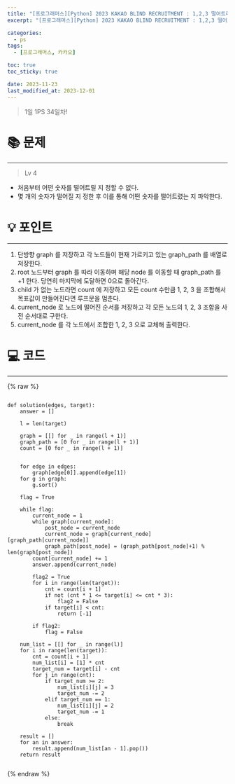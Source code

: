 ```yaml
---
title: "[프로그래머스][Python] 2023 KAKAO BLIND RECRUITMENT : 1,2,3 떨어트리기"
excerpt: "[프로그래머스][Python] 2023 KAKAO BLIND RECRUITMENT : 1,2,3 떨어트리기"

categories:
  - ps
tags:
  - [프로그래머스, 카카오]

toc: true
toc_sticky: true

date: 2023-11-23
last_modified_at: 2023-12-01
---
```


> 1일 1PS 34일차!

# 📚 문제

---

> Lv 4

- 처음부터 어떤 숫자를 떨어트릴 지 정할 수 없다.
- 몇 개의 숫자가 떨어질 지 정한 후 이를 통해 어떤 숫자를 떨어트렸는 지 파악한다.

# 💡 포인트

---

1. 단방향 graph 를 저장하고 각 노드들이 현재 가르키고 있는 graph_path 를 배열로 저장한다.
2. root 노드부터 graph 를 따라 이동하며 해당 node 를 이동할 때 graph_path 를 +1 한다. 당연히 마지막에 도달하면 0으로 돌아간다.
3. child 가 없는 노드라면 count 에 저장하고 모든 count 수만큼 1, 2, 3 을 조합해서 목표값이 만들어진다면 루프문을 멈춘다.
4. current_node 로 노드에 떨어진 순서를 저장하고 각 모든 노드의 1, 2, 3 조합을 사전 순서대로 구한다.
5. current_node 를 각 노드에서 조합한 1, 2, 3 으로 교체해 출력한다.

# 💻 코드

---

{% raw %}

```

def solution(edges, target):
    answer = []

    l = len(target)

    graph = [[] for _ in range(l + 1)]
    graph_path = [0 for _ in range(l + 1)]
    count = [0 for _ in range(l + 1)]


    for edge in edges:
        graph[edge[0]].append(edge[1])
    for g in graph:
        g.sort()

    flag = True

    while flag:
        current_node = 1
        while graph[current_node]:
            post_node = current_node
            current_node = graph[current_node][graph_path[current_node]]
            graph_path[post_node] = (graph_path[post_node]+1) % len(graph[post_node])
        count[current_node] += 1
        answer.append(current_node)

        flag2 = True
        for i in range(len(target)):
            cnt = count[i + 1]
            if not (cnt * 1 <= target[i] <= cnt * 3):
                flag2 = False
            if target[i] < cnt:
                return [-1]

        if flag2:
            flag = False

    num_list = [[] for _ in range(l)]
    for i in range(len(target)):
        cnt = count[i + 1]
        num_list[i] = [1] * cnt
        target_num = target[i] - cnt
        for j in range(cnt):
            if target_num >= 2:
                num_list[i][j] = 3
                target_num -= 2
            elif target_num == 1:
                num_list[i][j] = 2
                target_num -= 1
            else:
                break

    result = []
    for an in answer:
        result.append(num_list[an - 1].pop())
    return result


```

{% endraw %}
